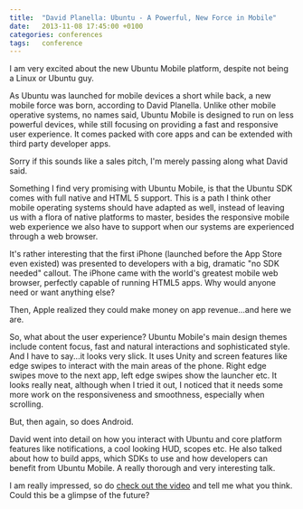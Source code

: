 ```yaml
---
title:  "David Planella: Ubuntu - A Powerful, New Force in Mobile"
date: 	2013-11-08 17:45:00 +0100
categories: conferences
tags: 	conference
---
```



I am very excited about the new Ubuntu Mobile platform, despite not being a Linux
or Ubuntu guy.

As Ubuntu was launched for mobile devices a short while back, a new mobile force
was born, according to David Planella. Unlike other mobile operative systems, no
names said, Ubuntu Mobile is designed to run on less powerful devices, while still
focusing on providing a fast and responsive user experience. It comes packed with
core apps and can be extended with third party developer apps. 

Sorry if this sounds like a sales pitch, I'm merely passing along what David said.

Something I find very promising with Ubuntu Mobile, is that the Ubuntu SDK comes
with full native and HTML 5 support. This is a path I think other mobile operating
systems should have adapted as well, instead of leaving us with a flora of native
platforms to master, besides the responsive mobile web experience we also have to
support when our systems are experienced through a web browser.

It's rather interesting that the first iPhone (launched before the App Store even
existed) was presented to developers with a big, dramatic "no SDK needed" callout.
The iPhone came with the world's greatest mobile web browser, perfectly capable
of running HTML5 apps. Why would anyone need or want anything else?

Then, Apple realized they could make money on app revenue...and here we are.

So, what about the user experience? Ubuntu Mobile's main design themes include
content focus, fast and natural interactions and sophisticated style. And I have
to say...it looks very slick. It uses Unity and screen features like edge swipes
to interact with the main areas of the phone. Right edge swipes move to the next
app, left edge swipes show the launcher etc. It looks really neat, although when
I tried it out, I noticed that it needs some more work on the responsiveness and
smoothness, especially when scrolling.

But, then again, so does Android.

David went into detail on how you interact with Ubuntu and core platform features
like notifications, a cool looking HUD, scopes etc. He also talked about how to
build apps, which SDKs to use and how developers can benefit from Ubuntu Mobile.
A really thorough and very interesting talk.

I am really impressed, so do [check out the video](http://oredev.org/oredev2013/2013/videos.html)
and tell me what you think. Could this be a glimpse of the future?

